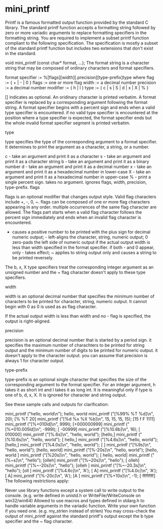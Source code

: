 # mini_printf

Printf is a famous formatted output function provided by the standard C library. The standard printf function accepts a formatting string followed by zero or more variadic arguments to replace formatting specifiers in the formatting string. You are required to implement a subset printf function compliant to the following specification. The specification is mostly a subset of the standard printf function but includes two extensions that don't exist in the standard.

void mini_printf (const char* format, …);
The format string is a character string that may be composed of ordinary characters and format specifiers.

format specifier := %[flags][width][.precision][type-prefix]type
where flag := { + | - | 0 }
      flags := one or more flag
      width := a decimal number
      precision := a decimal number
      modifier := { h | l }
      type := { c | s | S | d | x | X | % }

[] indicates as optional.
An oridinary character is printed verbatim. A format specifier is replaced by a corresponding argument following the format string. A format specifier begins with a percent sign and ends when a valid type specifier is encountered. if no valid type specifier is encountered at the position where a type specifier is expected, the format specifier ends but the whole invalid format specifier segment is printed verbatim.

type

type specifies the type of the corresponding argument to a format specifier. It determines to print the argument as a character, a string, or a number.

c - take an argument and print it as a character
s - take an argument and print it as a character string
b - take an argument and print it as a binary number
d - take an argument and print it as a decimal number
x - take an argument and print it as a hexadecimal number in lower-case
X - take an argument and print it as a hexadecimal number in upper-case
% - print a single percent sign. takes no argument. ignores flags, width, precision, type-prefix.
flags

flags is an optional modifier that changes output style. Valid flag characters include +, -, 0, ~. flags can be composed of one or more flag characters appearing in any order. multiple occurrences of the same flag character are allowed. The flags part starts when a valid flag character follows the percent sign immediately and ends when an invalid flag character is encountered.

+ causes a positive number to be printed with the plus sign for decimal numeric output; - left-aligns the character, string, numeric output; 0 zero-pads the left side of numeric output if the actual output width is less than width specified in the format specifier. if both - and 0 appear, only - takes effect; ~ applies to string output only and causes a string to be printed reversely.

The b, x, X type specifiers treat the corresponding integer argument as an unsigned number and the + flag character doesn't apply to these type specifiers.

width

width is an optional decimal number that specifies the minimum number of characters to be printed for character, string, numeric output. It cannot begin with 0 as 0 is used as as flag character.

If the actual output width is less than width and no - flag is specified, the output is right-aligned.

precision

precision is an optional decimal number that is started by a period sign. it specifies the maximum number of charachters to be printed for string output and the minimum number of digits to be printed for numeric output. it doesn't apply to the character output. you can assume that precision is always 1 for character output.

type-prefix

type-prefix is an optional single character that specifies the size of the corresponding argument to the format specifier. For an integer argument, h takes it as short int and l takes it as long int. It is meaningful only if type is one of b, d, x, X. It is ignored for character and string output.

See these sample calls and outputs for clarification:

mini_printf ("hello, world\n");                      hello, world
mini_printf ("[%99% %T %d]\n", 20);                  [% %T 20]
mini_printf ("[%d %x %X %b]\n", 15, 15, 15, 15);     [15 f F 1111]
mini_printf ("[%+010ld]\n", 999l);                   [+000000999]
mini_printf ("[%+010.005ld]\n", -999l);              [    -00999]
mini_printf ("[%10.6b]\n", 16);                      [    010000]
mini_printf ("[%.6s]\n", "hello, world");            [hello,]
mini_printf ("[%10.6s]\n", "hello, world");          [    hello,]
mini_printf ("[%4.6s]\n", "hello, world");           [hello,]
mini_printf ("[%4.0s]\n", "hello, world");           [    ]
mini_printf ("[%9s]\n", "hello, world");             [hello, world]
mini_printf ("[%-20s]\n", "hello, world");           [hello, world        ]
mini_printf ("[%20s]\n", "hello, world");            [        hello, world]
mini_printf ("[%~s]\n", "hello");                    [olleh]
mini_printf ("[%~20s]\n", "hello");                  [               olleh]
mini_printf ("[%~-20s]\n", "hello");                 [olleh               ]
mini_printf ("[%~-20.3s]\n", "hello");               [oll                 ]
mini_printf ("[%4.6c]\n", 'A');                      [   A]
mini_printf ("[%4.0c]\n", 'A');                      [   A]
mini_printf ("[%-20c]\n", 'A');                      [A                   ]
mini_printf ("[%+10x]\n", -1);                       [  ffffffff]
The following restrictions apply:

Never use library functions except a system call to write output to the console. (e.g. write defined in unistd.h or WriteFile/WriteConsole on win32/win64)
Allowed to use macros and types defined in stdarg.h to handle variable arguments in the variadic function.
Write your own function if you need one. (e.g. my_strlen instead of strlen)
You may cross-check the output of mini_printf against the standard printf's output except the b type specifier and the ~ flag character.

